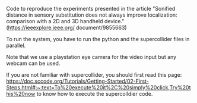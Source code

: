 Code to reproduce the experiments presented in the article "Sonified distance in sensory substitution does not always improve localization: comparison with a 2D and 3D handheld device." (https://ieeexplore.ieee.org/
document/9855663)

To run the system, you have to run the python and the supercollider files in parallel. 

Note that we use a playstation eye camera for the video input but any webcam can be used.

If you are not familiar with supercollider, you should first read this page: https://doc.sccode.org/Tutorials/Getting-Started/02-First-Steps.html#:~:text=To%20execute%20it%2C%20simply%20click,Try%20this%20now to know how to execute the supercolldier code. 
